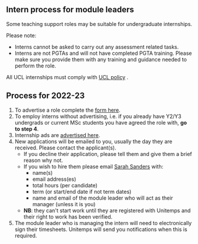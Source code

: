 ## Intern process for module leaders

Some teaching support roles may be suitable for undergraduate internships.

Please note:

- Interns cannot be asked to carry out any assessment related tasks.
- Interns are not PGTAs and will not have completed PGTA training. Please make sure you provide them with any training
  and guidance needed to perform the role.

All UCL internships must comply
with [UCL policy](https://www.ucl.ac.uk/human-resources/internships-work-experience-and-volunteering-policy#definitions)
.

## Process for 2022-23

1. To advertise a role complete
   the [form here](https://docs.google.com/forms/d/1s0zw_9DtYyd1TamFYZTxj4_--R54pKeWlNtnIYHQj7E/edit).
2. To employ interns without advertising, i.e. if you already have Y2/Y3 undergrads or current MSc students you have
   agreed the role with, **go to step 4**.
3. Internship ads
   are [advertised here](https://docs.google.com/spreadsheets/d/1i-dtPKUHxlW93iTH4jn-ZN5wU8cUdoKnFMJ-PunvSy8).
4. New applications will be emailed to you, usually the day they are received. Please contact the applicant(s).
    - If you decline their application, please tell them and give them a brief reason why not.
    - If you wish to hire them please email [Sarah Sanders](mailto:sarah.sanders@ucl.ac.uk?subject=Intern%20request)
      with:
        - name(s)
        - email address(es)
        - total hours (per candidate)
        - term (or start/end date if not term dates)
        - name and email of the module leader who will act as their manager (unless it is you)
    - **NB**: they can't start work until they are registered with Unitemps and their right to work has been verified.
5. The module leader who is managing the intern will need to electronically sign their timesheets. Unitemps will send
   you notifications when this is required.
